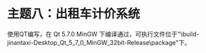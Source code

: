 # 主题八：出租车计价系统
使用QT编写，在 Qt 5.7.0 MinGW 下编译通过，可执行文件位于"\build-jinantaxi-Desktop_Qt_5_7_0_MinGW_32bit-Release\package"下。

